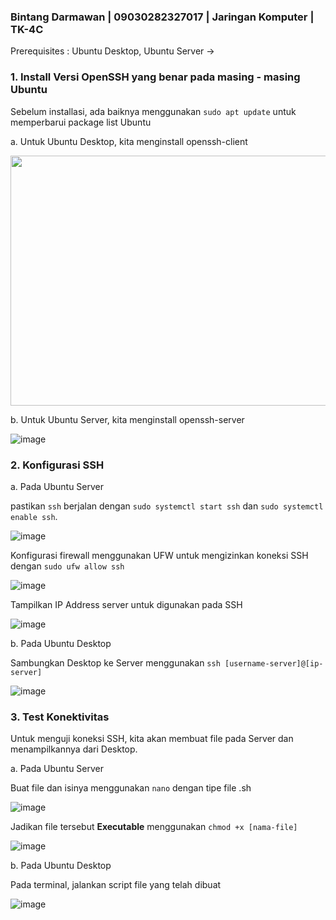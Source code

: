 ### Bintang Darmawan | 09030282327017 | Jaringan Komputer | TK-4C 

Prerequisites : Ubuntu Desktop, Ubuntu Server
→
### 1. Install Versi OpenSSH yang benar pada masing - masing Ubuntu

Sebelum installasi, ada baiknya menggunakan `sudo apt update` untuk memperbarui package list Ubuntu

a. Untuk Ubuntu Desktop, kita menginstall openssh-client

<img src="https://github.com/user-attachments/assets/e37501f3-b42b-4032-9b2f-6f71c4169af3" width="700" height="400">

b. Untuk Ubuntu Server, kita menginstall openssh-server

![image](https://github.com/user-attachments/assets/d447657a-2534-4285-8c2b-d41d5ef32b58)

### 2. Konfigurasi SSH

a. Pada Ubuntu Server

pastikan `ssh` berjalan dengan `sudo systemctl start ssh` dan `sudo systemctl enable ssh`. 


![image](https://github.com/user-attachments/assets/2bc81795-99f9-4ab6-ab8a-8949b88f2a94)

Konfigurasi firewall menggunakan UFW untuk mengizinkan koneksi SSH dengan `sudo ufw allow ssh`

![image](https://github.com/user-attachments/assets/de2a9342-2acc-4f4a-8876-25fb23f8d1ef)

Tampilkan IP Address server untuk digunakan pada SSH

![image](https://github.com/user-attachments/assets/b73e451a-540c-4119-ad87-620ceddd0946)

b. Pada Ubuntu Desktop

Sambungkan Desktop ke Server menggunakan `ssh [username-server]@[ip-server]`

![image](https://github.com/user-attachments/assets/661edadb-ff7b-4782-9c92-7d0bf3e7c595)

### 3. Test Konektivitas

Untuk menguji koneksi SSH, kita akan membuat file pada Server dan menampilkannya dari Desktop.

a. Pada Ubuntu Server

Buat file dan isinya menggunakan `nano` dengan tipe file .sh

![image](https://github.com/user-attachments/assets/5b237c99-0331-4951-894e-6898c7909e34)

Jadikan file tersebut **Executable** menggunakan `chmod +x [nama-file]`

![image](https://github.com/user-attachments/assets/408e64c2-71cb-4688-8be7-9f2d04ce7137)

b. Pada Ubuntu Desktop

Pada terminal, jalankan script file yang telah dibuat

![image](https://github.com/user-attachments/assets/dd2507d8-7395-4593-b7fe-76bed838127d)
